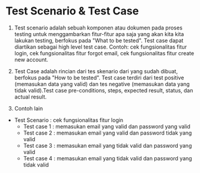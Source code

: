 # Test Scenario & Test Case

1. Test scenario adalah sebuah komponen atau dokumen pada proses testing untuk menggambarkan fitur-fitur apa saja yang akan kita kita lakukan testing, berfokus pada "What to be tested". Test case dapat diartikan sebagai high level test case. Contoh: cek fungsionalitas fitur login, cek fungsionalitas fitur forgot email, cek fungsionalitas fitur create new account.

2. Test Case adalah rincian dari tes skenario dari yang sudah dibuat, berfokus pada "How to be tested". Test case terdiri dari test positive (memasukan data yang valid) dan tes negative (memasukan data yang tidak valid).Test case pre-conditions, steps, expected result, status, dan actual result.

3. Contoh lain
- Test Scenario : cek fungsionalitas fitur login 
  - Test case 1 : memasukan email yang valid dan password yang valid
  - Test case 2 : memasukan email yang valid dan password tidak yang valid
  - Test case 3 : memasukan email yang tidak valid dan password yang valid
  - Test case 4 : memasukan email yang tidak valid dan password yang tidak valid